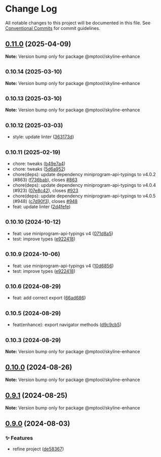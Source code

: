 # Change Log

All notable changes to this project will be documented in this file. See [Conventional Commits](https://conventionalcommits.org) for commit guidelines.

## [0.11.0](https://github.com/miniapp-tool/mptool/compare/v0.10.14...v0.11.0) (2025-04-09)

**Note:** Version bump only for package @mptool/skyline-enhance

## <small>0.10.14 (2025-03-10)</small>

**Note:** Version bump only for package @mptool/skyline-enhance

## <small>0.10.13 (2025-03-10)</small>

**Note:** Version bump only for package @mptool/skyline-enhance

## <small>0.10.12 (2025-03-03)</small>

- style: update linter ([363173d](https://github.com/miniapp-tool/mptool/commit/363173d))

## <small>0.10.11 (2025-02-19)</small>

- chore: tweaks ([b49e7a4](https://github.com/miniapp-tool/mptool/commit/b49e7a4))
- chore: tweaks ([5d6a952](https://github.com/miniapp-tool/mptool/commit/5d6a952))
- chore(deps): update dependency miniprogram-api-typings to v4.0.2 (#863) ([f736bab](https://github.com/miniapp-tool/mptool/commit/f736bab)), closes [#863](https://github.com/miniapp-tool/mptool/issues/863)
- chore(deps): update dependency miniprogram-api-typings to v4.0.4 (#923) ([07e8c42](https://github.com/miniapp-tool/mptool/commit/07e8c42)), closes [#923](https://github.com/miniapp-tool/mptool/issues/923)
- chore(deps): update dependency miniprogram-api-typings to v4.0.5 (#948) ([c7d90f3](https://github.com/miniapp-tool/mptool/commit/c7d90f3)), closes [#948](https://github.com/miniapp-tool/mptool/issues/948)
- feat: update linter ([2d4fefe](https://github.com/miniapp-tool/mptool/commit/2d4fefe))

## <small>0.10.10 (2024-10-12)</small>

- feat: use miniprogram-api-typings v4 ([071d8a5](https://github.com/miniapp-tool/mptool/commit/071d8a5))
- test: improve types ([e922418](https://github.com/miniapp-tool/mptool/commit/e922418))

## <small>0.10.9 (2024-10-06)</small>

- feat: use miniprogram-api-typings v4 ([10d6856](https://github.com/miniapp-tool/mptool/commit/10d6856))
- test: improve types ([e922418](https://github.com/miniapp-tool/mptool/commit/e922418))

## <small>0.10.6 (2024-08-29)</small>

- feat: add correct export ([66ad686](https://github.com/miniapp-tool/mptool/commit/66ad686))

## <small>0.10.5 (2024-08-29)</small>

- feat(enhance): export navigator methods ([d9c9cb5](https://github.com/miniapp-tool/mptool/commit/d9c9cb5))

## <small>0.10.3 (2024-08-29)</small>

**Note:** Version bump only for package @mptool/skyline-enhance

## [0.10.0](https://github.com/miniapp-tool/mptool/compare/v0.9.1...v0.10.0) (2024-08-26)

**Note:** Version bump only for package @mptool/skyline-enhance

## [0.9.1](https://github.com/miniapp-tool/mptool/compare/v0.9.0...v0.9.1) (2024-08-25)

**Note:** Version bump only for package @mptool/skyline-enhance

## [0.9.0](https://github.com/miniapp-tool/mptool/compare/v0.8.6...v0.9.0) (2024-08-03)

### ✨ Features

- refine project ([de58367](https://github.com/miniapp-tool/mptool/commit/de58367ee7ed52a842db0d1ce31b427fd61cfc34))
